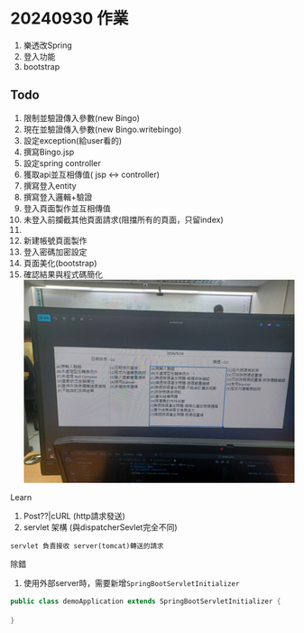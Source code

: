 # 20240930 作業

1. 樂透改Spring
2. 登入功能
3. bootstrap

## Todo

1. 限制並驗證傳入參數(new Bingo)
2. 現在並驗證傳入參數(new Bingo.writebingo)
3. 設定exception(給user看的)
3. 撰寫Bingo.jsp
4. 設定spring controller
5. 獲取api並互相傳值( jsp <-> controller)
6. 撰寫登入entity 
7. 撰寫登入邏輯+驗證
8. 登入頁面製作並互相傳值
9. 未登入前攔截其他頁面請求(阻擋所有的頁面，只留index)
9. 
9. 新建帳號頁面製作
10. 登入密碼加密設定
11. 頁面美化(bootstrap)
12. 確認結果與程式碼簡化
![alt text](../teacher_save/20240925_170909.jpg)


Learn 
1. Post??|cURL (http請求發送)
2. servlet 架構 (與dispatcherSevlet完全不同)
```
servlet 負責接收 server(tomcat)轉送的請求

```

除錯
1. 使用外部server時，需要新增`SpringBootServletInitializer`
```java
public class demoApplication extends SpringBootServletInitializer {

}
